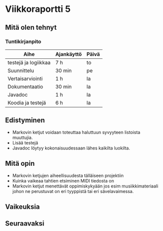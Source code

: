 # Viikkoraportti 5

## Mitä olen tehnyt

### Tuntikirjanpito
| Aihe          | Ajankäyttö    | Päivä |
| ------------- |-------------  |-------|
| testejä ja logiikkaa | 7 h | to |
| Suunnittelu | 30 min | pe |
| Vertaisarviointi | 1 h | la |
| Dokumentaatio | 30 min | la |
| Javadoc | 1 h | la |
| Koodia ja testejä | 6 h | la |

## Edistyminen
- Markovin ketjut voidaan toteuttaa haluttuun syvyyteen listoista muuttujia.
- Lisää testejä
- Javadoc löytyy kokonaisuudessaan lähes kaikilta luokilta.

## Mitä opin
- Markovin ketjujen aiheellisuudesta tälläiseen projektiin
- Kuinka vaikeaa tahtien etsiminen MIDI tiedosta on
- Markovin ketjut menettävät oppimiskykyään jos esim musiikkimateriaali johon ne perustuvat on eri tyyppistä tai eri sävelavaimessa.

## Vaikeuksia

## Seuraavaksi